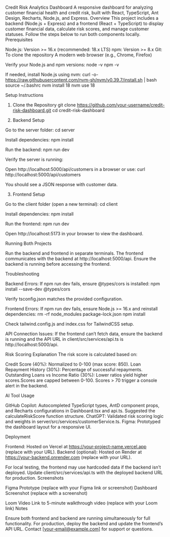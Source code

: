 Credit Risk Analytics Dashboard
A responsive dashboard for analyzing customer financial health and credit risk, built with React, TypeScript, Ant Design, Recharts, Node.js, and Express.
Overview
This project includes a backend (Node.js + Express) and a frontend (React + TypeScript) to display customer financial data, calculate risk scores, and manage customer statuses. Follow the steps below to run both components locally.
Prerequisites

Node.js: Version >= 16.x (recommended: 18.x LTS)
npm: Version >= 8.x
Git: To clone the repository
A modern web browser (e.g., Chrome, Firefox)

Verify your Node.js and npm versions:
node -v
npm -v

If needed, install Node.js using nvm:
curl -o- https://raw.githubusercontent.com/nvm-sh/nvm/v0.39.7/install.sh | bash
source ~/.bashrc
nvm install 18
nvm use 18

Setup Instructions
1. Clone the Repository
git clone https://github.com/your-username/credit-risk-dashboard.git
cd credit-risk-dashboard

2. Backend Setup

Go to the server folder:
cd server


Install dependencies:
npm install


Run the backend:
npm run dev


Verify the server is running:

Open http://localhost:5000/api/customers in a browser or use:
curl http://localhost:5000/api/customers


You should see a JSON response with customer data.




3. Frontend Setup

Go to the client folder (open a new terminal):
cd client


Install dependencies:
npm install


Run the frontend:
npm run dev


Open http://localhost:5173 in your browser to view the dashboard.


Running Both Projects

Run the backend and frontend in separate terminals.
The frontend communicates with the backend at http://localhost:5000/api. Ensure the backend is running before accessing the frontend.

Troubleshooting

Backend Errors:
If npm run dev fails, ensure @types/cors is installed:
npm install --save-dev @types/cors


Verify tsconfig.json matches the provided configuration.



Frontend Errors:
If npm run dev fails, ensure Node.js >= 16.x and reinstall dependencies:
rm -rf node_modules package-lock.json
npm install


Check tailwind.config.js and index.css for TailwindCSS setup.



API Connection Issues:
If the frontend can’t fetch data, ensure the backend is running and the API URL in client/src/services/api.ts is http://localhost:5000/api.



Risk Scoring Explanation
The risk score is calculated based on:

Credit Score (40%): Normalized to 0-100 (max score: 850).
Loan Repayment History (30%): Percentage of successful repayments.
Outstanding Loans vs Income Ratio (30%): Lower ratios yield higher scores.Scores are capped between 0-100. Scores > 70 trigger a console alert in the backend.

AI Tool Usage

GitHub Copilot: Autocompleted TypeScript types, AntD component props, and Recharts configurations in Dashboard.tsx and api.ts. Suggested the calculateRiskScore function structure.
ChatGPT: Validated risk scoring logic and weights in server/src/services/customerService.ts.
Figma: Prototyped the dashboard layout for a responsive UI.

Deployment

Frontend: Hosted on Vercel at https://your-project-name.vercel.app (replace with your URL).
Backend (optional): Hosted on Render at https://your-backend.onrender.com (replace with your URL).

For local testing, the frontend may use hardcoded data if the backend isn’t deployed. Update client/src/services/api.ts with the deployed backend URL for production.
Screenshots

Figma Prototype (replace with your Figma link or screenshot)
Dashboard Screenshot (replace with a screenshot)

Loom Video
Link to 5-minute walkthrough video (replace with your Loom link)
Notes

Ensure both frontend and backend are running simultaneously for full functionality.
For production, deploy the backend and update the frontend’s API URL.
Contact [your-email@example.com] for support or questions.

